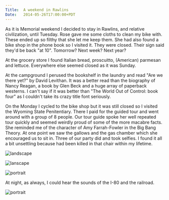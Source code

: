 ```yaml
---
Title:	A weekend in Rawlins
Date:	2014-05-26T17:00:00+PDT
---
```


As it is Memorial weekend I decided to stay in Rawlins, and relative civilization, until Tuesday. Rose gave me some cloths to clean my bike with. These ended up so filthy that she let me keep them. She had also found a bike shop in the phone book so I visited it. They were closed. Their sign said they'd be back "at 10". Tomorrow? Next week? Next year?

At the grocery store I found Italian bread, proscuitto, (American) parmesan and lettuce. Everywhere else seemed closed as it was Sunday.

At the campground I perused the bookshelf in the laundry and read "Are we there yet?" by David Levithan. It was a better read than the biography of Nancy Reagan, a book by Glen Beck and a huge array of paperback westerns. I can't say if it was better than "The World Out of Control: book four" as I couldn't take its crazy title font seriously.

On the Monday I cycled to the bike shop but it was still closed so I visited the Wyoming State Penitentiary. There I paid for the guided tour and went around with a group of 8 people. Our tour guide spoke her well repeated tour quickly and seemed weirdly proud of some of the more macabre facts. She reminded me of the character of Amy Farrah-Fowler in the Big Bang Theory. At one point we saw the gallows and the gas chamber which she encouraged us to sit in. Three of our party did and took selfies. I found it all a bit unsettling because had been killed in that chair within my lifetime.

![landscape](https://farm3.staticflickr.com/2940/14119672557_168214c310_z.jpg "Deer in Rawlins")

![lanscape](https://farm3.staticflickr.com/2916/14283060286_43a1808f43_z.jpg "Mural")

![portrait](https://farm6.staticflickr.com/5584/14283062806_4e62cef691_c.jpg "Water tower at the State Penitentiary")

At night, as always, I could hear the sounds of the I-80 and the railroad.

![portrait](https://farm6.staticflickr.com/5498/14119628818_168756797e_c.jpg "The final view before hanging")